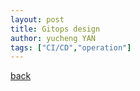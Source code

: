 ```yaml
---
layout: post
title: Gitops design
author: yucheng YAN
tags: ["CI/CD","operation"]
---  
```




[back](./)
